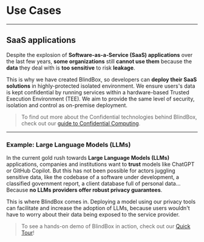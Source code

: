 # Use Cases
________________

## SaaS applications

Despite the explosion of **Software-as-a-Service (SaaS) applications** over the last few years, **some organizations** still **cannot use them** because the **data** they deal with is **too sensitive** to risk **leakage**. 

This is why we have created BlindBox, so developers can **deploy their SaaS solutions** in highly-protected isolated environment. We ensure users's data is kept confidential by running services within a hardware-based Trusted Execution Environment (TEE). We aim to provide the same level of security, isolation and control as on-premise deployment.

> To find out more about the Confidential technologies behind BlindBox, check out our [guide to Confidential Computing](./confidential_computing.md).
___________________________________________

### Example: Large Language Models (LLMs)

In the current gold rush towards **Large Language Models (LLMs)** applications, companies and institutions want to **trust** models like ChatGPT or GitHub Copilot. But this has not been possible for actors juggling sensitive data, like the codebase of a software under development, a classified government report, a client database full of personal data... Because **no LLMs providers offer robust privacy guarantees**. 

This is where BlindBox comes in. Deploying a model using our privacy tools can facilitate and increase the adoption of LLMs, because users wouldn't have to worry about their data being exposed to the service provider. 

> To see a hands-on demo of BlindBox in action, check out our [Quick Tour](./quick-tour.ipynb)!

